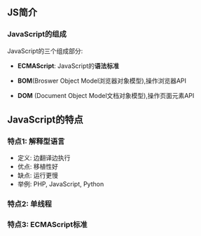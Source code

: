 

## JS简介

### JavaScript的组成

JavaScript的三个组成部分:

- **ECMAScript**: JavaScript的**语法标准**

- **BOM**(Broswer Object Model浏览器对象模型),操作浏览器API

- **DOM** (Document Object Model文档对象模型),操作页面元素API

## JavaScript的特点

### 特点1: 解释型语言

  - 定义: 边翻译边执行
  - 优点: 移植性好
  - 缺点: 运行更慢
  - 举例: PHP, JavaScript, Python

### 特点2: 单线程

### 特点3: ECMAScript标准
